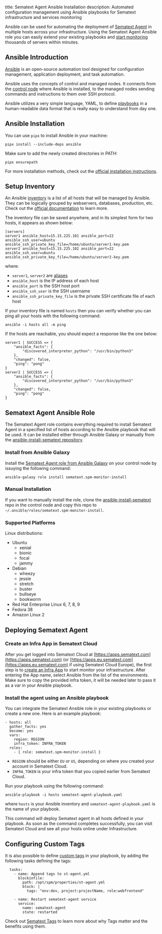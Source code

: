 title: Sematext Agent Ansible Installation
description: Automated configuration management using Ansible playbooks for Sematext infrastructure and services monitoring

Ansible can be used for automating the deployment of [Sematext Agent](/docs/agents/sematext-agent/) in multiple hosts across your infrastructure. Using the Sematext Agent Ansible role you can easily extend your existing playbooks and [start monitoring](/docs/monitoring/) thousands of servers within minutes.

## Ansible Introduction
[Ansible](https://docs.ansible.com) is an open-source automation tool designed for configuration management, application deployment, and task automation. 

Ansible uses the concepts of control and managed nodes. It connects from the [control node](https://docs.ansible.com/ansible/latest/network/getting_started/basic_concepts.html#control-node) where Ansible is installed, to the managed nodes sending commands and instructions to them over SSH protocol.

Ansible utilizes a very simple language, YAML, to define [playbooks](https://docs.ansible.com/ansible/latest/playbook_guide/index.html) in a human-readable data format that is really easy to understand from day one.

## Ansible Installation
You can use `pipx` to install Ansible in your machine:

```
pipx install --include-deps ansible
```

Make sure to add the newly created directories in PATH: 

```
pipx ensurepath
```

For more installation methods, check out the [official installation instructions](https://docs.ansible.com/ansible/latest/installation_guide/intro_installation.html#installing-ansible).

## Setup Inventory
An Ansible [inventory](https://docs.ansible.com/ansible/latest/inventory_guide/index.html) is a list of all hosts that will be managed by Ansible. They can be logically grouped by webservers, databases, production, etc. Check out the [official documentation](https://docs.ansible.com/ansible/latest/inventory_guide/intro_inventory.html#inventory-basics-formats-hosts-and-groups) to learn more.

The inventory file can be saved anywhere, and in its simplest form for two hosts, it appears as shown below:

```
[servers]
server1 ansible_host=15.15.225.101 ansible_port=22 ansible_ssh_user=ubuntu ansible_ssh_private_key_file=/home/ubuntu/server1-key.pem
server2 ansible_host=15.15.225.102 ansible_port=22 ansible_ssh_user=ubuntu ansible_ssh_private_key_file=/home/ubuntu/server2-key.pem
```

where:

- `server1`, `server2` are [aliases](https://docs.ansible.com/ansible/latest/inventory_guide/intro_inventory.html#inventory-aliases)
- `ansible_host` is the IP address of each host
- `ansible_port` is the SSH host port
- `ansible_ssh_user` is the SSH username
- `ansible_ssh_private_key_file` is the private SSH certificate file of each host

If your inventory file is named `hosts` then you can verify whether you can ping all your hosts with the following command:

```
ansible -i hosts all -m ping
```

If the hosts are reachable, you should expect a response like the one below:

```
server1 | SUCCESS => {
    "ansible_facts": {
        "discovered_interpreter_python": "/usr/bin/python3"
    },
    "changed": false,
    "ping": "pong"
}
server2 | SUCCESS => {
    "ansible_facts": {
        "discovered_interpreter_python": "/usr/bin/python3"
    },
    "changed": false,
    "ping": "pong"
}
```


## Sematext Agent Ansible Role
The Sematext Agent role contains everything required to install Sematext Agent in a specified list of hosts according to the Ansible playbook that will be used. It can be installed either through Ansible Galaxy or manually from the [ansible-install-sematext repository](https://github.com/sematext/ansible-install-sematext).


### Install from Ansible Galaxy
Install the [Sematext Agent role from Ansible Galaxy](https://galaxy.ansible.com/ui/standalone/roles/sematext/spm-monitor-install/) on your control node by issuying the following command:

```
ansible-galaxy role install sematext.spm-monitor-install
```


### Manual Installation
If you want to manually install the role, clone the [ansible-install-sematext](https://github.com/sematext/ansible-install-sematext) repo in the control node and copy this repo to `~/.ansible/roles/sematext.spm-monitor-install`.


### Supported Platforms
Linux distributions:

- Ubuntu
    - xenial
    - bionic
    - focal
    - jammy
- Debian
    - wheezy
    - jessie
    - stretch
    - buster
    - bullseye
    - bookworm
- Red Hat Enterprise Linux 6, 7, 8, 9
- Fedora 38
- Amazon Linux 2

## Deploying Sematext Agent

### Create an Infra App in Sematext Cloud
After you get logged into Sematext Cloud at [https://apps.sematext.com](https://apps.sematext.com) (or [https://apps.eu.sematext.com](https://apps.eu.sematext.com) if using Sematext Cloud Europe), the first step is to [create an Infra App](/docs/monitoring/infrastructure/#create-an-infra-app) to start monitor your infrastructure. After entering the App name, select Ansible from the list of the environments. Make sure to copy the provided infra token, it will be needed later to pass it as a var in your Ansible playbook.

### Install the agent using an Ansible playbook
You can integrate the Sematext Ansible role in your existing playbooks or create a new one. Here is an example playbook:

```
- hosts: all
  gather_facts: yes
  become: yes
  vars:
    region: REGION
    infra_token: INFRA_TOKEN
  roles:
    - { role: sematext.spm-monitor-install }

```

- `REGION` should be either `EU` or `US`, depending on where you created your account in Sematext Cloud.
- `INFRA_TOKEN` is your infra token that you copied earlier from Sematext Cloud.

Run your playbook using the following command:

```
ansible-playbook -i hosts sematext-agent-playbook.yaml
```

where `hosts` is your Ansible inventory and `sematext-agent-playbook.yaml` is the name of your playbook.

This command will deploy Sematext agent in all hosts defined in your playbook. As soon as the command completes successfully, you can visit Sematext Cloud and see all your hosts online under Infrastructure.

## Configuring Custom Tags
It is also possible to define [custom tags](/docs/tags/custom-tags/) in your playbook, by adding the following tasks defining the tags:

```
  tasks:
    - name: Append tags to st-agent.yml
      blockinfile:
        path: /opt/spm/properties/st-agent.yml
        block: |
          tags: "env:dev, project:projectName, role:webfrontend"

    - name: Restart sematext-agent service
      service:
        name: sematext-agent
        state: restarted
```

Check out [Sematext Tags](/docs/tags/#why-tags-matter) to learn more about why Tags matter and the benefits using them.
